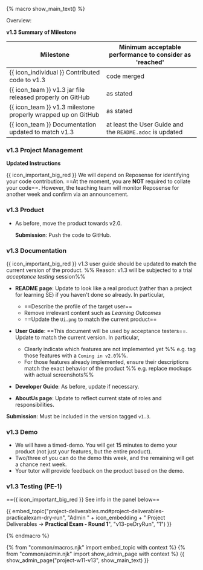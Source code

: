 {% macro show_main_text() %}
<div id="main">

<div id="title">

</div>
<div id="body">

<tip-box>

Overview: <include src="project-timeline.md#v13-overview" inline />
</tip-box>

**v1.3 Summary of Milestone**

Milestone | Minimum acceptable performance to consider as 'reached'
--------- | -------------------------------------------------------
{{ icon_individual }} Contributed code to v1.3 | code merged
{{ icon_team }} v1.3 jar file released properly on GitHub | as stated
{{ icon_team }} v1.3 milestone properly wrapped up on GitHub | as stated
{{ icon_team }} Documentation updated to match v1.3 | at least the User Guide and the `README.adoc` is updated

### v1.3 Project Management

<tip-box>

**Updated Instructions**

{{ icon_important_big_red }} We will depend on Reposense for identifying your code contribution. ==At the moment, you are **NOT** required to collate your code==. However, the teaching team will monitor Reposense for another week and confirm via an announcement.

</tip-box>

### v1.3 Product

* As before, move the product towards v2.0.

  **Submission**: Push the code to GitHub.

### v1.3 Documentation

<tip-box>

{{ icon_important_big_red }} v1.3 user guide should be updated to match the current version of the product. %%&nbsp;Reason: v1.3 will be subjected to a trial _acceptance testing_ session%%
  
</tip-box>

* **README page**: Update to look like a real product (rather than a project for learning SE) if you haven't done so already. In particular,
  * ==Describe the profile of the target user==
  * Remove irrelevant content such as _Learning Outcomes_
  * ==Update the `Ui.png` to match the current product==
  
* **User Guide**: ==This document will be used by acceptance testers==. Update to match the current version. In particular,
  * Clearly indicate which features are not implemented yet %%&nbsp;e.g. tag those features with a `Coming in v2.0`%%. 
  * For those features already implemented, ensure their descriptions match the exact behavior of the product %%&nbsp;e.g. replace mockups with actual screenshots%% 
 
* **Developer Guide**: As before, update if necessary.
  
* **AboutUs page**: Update to reflect current state of roles and responsibilities.  

**Submission**: Must be included in the version tagged `v1.3`.


### v1.3 Demo

* We will have a timed-demo. You will get 15 minutes to demo your product (not just your features, but the entire product). 
* Two/three of you can do the demo this week, and the remaining will get a chance next week.
* Your tutor will provide feedback on the product based on the demo.


### v1.3 Testing (PE-1)

=={{ icon_important_big_red }} See info in the panel below==

{{ embed_topic("project-deliverables.md#project-deliverables-practicalexam-dry-run", "Admin " + icon_embedding + " Project Deliverables → **Practical Exam - Round 1**", "v13-peDryRun", "1") }}
  
</div>
</div>
{% endmacro %}

{% from "common/macros.njk" import embed_topic with context %}
{% from "common/admin.njk" import show_admin_page with context %}
{{ show_admin_page("project-w11-v13", show_main_text) }}